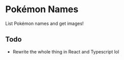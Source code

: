 # Pokémon Names

List Pokémon names and get images!

## Todo

-   Rewrite the whole thing in React and Typescript lol
